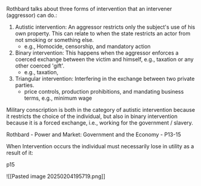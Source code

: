
Rothbard talks about three forms of intervention that an intervener (aggressor) can do.:
1. Autistic intervention: An aggressor restricts only the subject's use of his own property. This can relate to when the state restricts an actor from not smoking or something else.
	- e.g., Homocide, censorship, and mandatory action
2. Binary intervention: This happens when the aggressor enforces a coerced exchange between the victim and himself, e.g., taxation or any other coerced 'gift'.
	- e.g., taxation, 
3. Triangular intervention: Interfering in the exchange between two private parties.
	- price controls, production prohibitions, and mandating business terms, e.g., minimum wage

Military conscription is both in the category of autistic intervention because it restricts the choice of the individual, but also in binary intervention because it is a forced exchange, i.e., working for the government / slavery.

Rothbard - Power and Market: Government and the Economy - P13-15


When Intervention occurs the individual must necessarily lose in utility as a result of it:

p15

![[Pasted image 20250204195719.png]]

